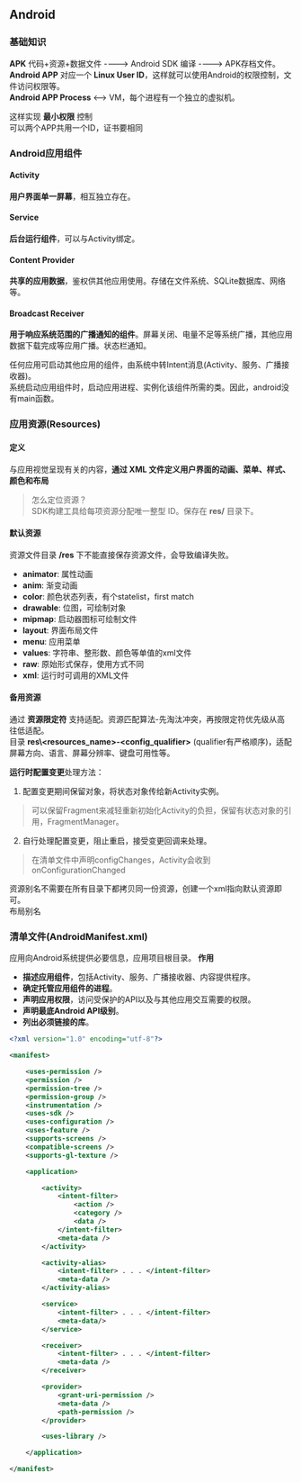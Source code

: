 ## Android
### 基础知识
**APK** 代码+资源+数据文件  ----> Android SDK 编译 ----> APK存档文件。   
**Android APP**  对应一个 **Linux User ID**，这样就可以使用Android的权限控制，文件访问权限等。   
**Android APP Process**  <--> VM，每个进程有一个独立的虚拟机。   

这样实现 **最小权限** 控制   
可以两个APP共用一个ID，证书要相同


### Android应用组件
#### Activity
**用户界面单一屏幕**，相互独立存在。
#### Service
**后台运行组件**，可以与Activity绑定。
#### Content Provider
**共享的应用数据**，鉴权供其他应用使用。存储在文件系统、SQLite数据库、网络等。
#### Broadcast Receiver
**用于响应系统范围的广播通知的组件**。屏幕关闭、电量不足等系统广播，其他应用数据下载完成等应用广播。状态栏通知。

任何应用可启动其他应用的组件，由系统中转Intent消息(Activity、服务、广播接收器)。   
系统启动应用组件时，启动应用进程、实例化该组件所需的类。因此，android没有main函数。   


### 应用资源(Resources)
#### 定义
与应用视觉呈现有关的内容，**通过 XML 文件定义用户界面的动画、菜单、样式、颜色和布局**   
> 怎么定位资源？   
> SDK构建工具给每项资源分配唯一整型 ID。保存在 **res/** 目录下。   

#### 默认资源
资源文件目录 **/res** 下不能直接保存资源文件，会导致编译失败。   

- **animator**: 属性动画
- **anim**: 渐变动画
- **color**: 颜色状态列表，有个statelist，first match
- **drawable**: 位图，可绘制对象
- **mipmap**: 启动器图标可绘制文件
- **layout**: 界面布局文件
- **menu**: 应用菜单
- **values**: 字符串、整形数、颜色等单值的xml文件
- **raw**: 原始形式保存，使用方式不同
- **xml**: 运行时可调用的XML文件

#### 备用资源
通过 **资源限定符** 支持适配。资源匹配算法-先淘汰冲突，再按限定符优先级从高往低适配。   
目录 **res\\<resources_name\>-<config_qualifier\>** (qualifier有严格顺序)，适配屏幕方向、语言、屏幕分辨率、键盘可用性等。   
   
**运行时配置变更**处理方法：   
1. 配置变更期间保留对象，将状态对象传给新Activity实例。   
> 可以保留Fragment来减轻重新初始化Activity的负担，保留有状态对象的引用，FragmentManager。   
2. 自行处理配置变更，阻止重启，接受变更回调来处理。   
> 在清单文件中声明configChanges，Activity会收到onConfigurationChanged   

资源别名不需要在所有目录下都拷贝同一份资源，创建一个xml指向默认资源即可。   
布局别名 <merge> <include layout="\@layout/main_ltr"/> </merge> 


### 清单文件(AndroidManifest.xml)
应用向Android系统提供必要信息，应用项目根目录。
**作用**

- **描述应用组件**，包括Activity、服务、广播接收器、内容提供程序。
- **确定托管应用组件的进程**。
- **声明应用权限**，访问受保护的API以及与其他应用交互需要的权限。
- **声明最底Android API级别**。
- **列出必须链接的库**。

```xml
<?xml version="1.0" encoding="utf-8"?>

<manifest>

    <uses-permission />
    <permission />
    <permission-tree />
    <permission-group />
    <instrumentation />
    <uses-sdk />
    <uses-configuration />  
    <uses-feature />  
    <supports-screens />  
    <compatible-screens />  
    <supports-gl-texture />  

    <application>

        <activity>
            <intent-filter>
                <action />
                <category />
                <data />
            </intent-filter>
            <meta-data />
        </activity>

        <activity-alias>
            <intent-filter> . . . </intent-filter>
            <meta-data />
        </activity-alias>

        <service>
            <intent-filter> . . . </intent-filter>
            <meta-data/>
        </service>

        <receiver>
            <intent-filter> . . . </intent-filter>
            <meta-data />
        </receiver>

        <provider>
            <grant-uri-permission />
            <meta-data />
            <path-permission />
        </provider>

        <uses-library />

    </application>

</manifest>
```